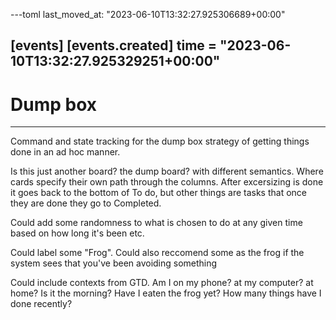 ---toml
last_moved_at: "2023-06-10T13:32:27.925306689+00:00"

[events]
  [events.created]
  time = "2023-06-10T13:32:27.925329251+00:00"
---
# Dump box
---

Command and state tracking for the dump box strategy of getting things
done in an ad hoc manner.

Is this just another board? the dump board? with different semantics.
Where cards specify their own path through the columns. After
excersizing is done it goes back to the bottom of To do, but other
things are tasks that once they are done they go to Completed.

Could add some randomness to what is chosen to do at any given time
based on how long it's been etc.

Could label some "Frog". Could also reccomend some as the frog if the
system sees that you've been avoiding something

Could include contexts from GTD. Am I on my phone? at my computer? at
home? Is it the morning? Have I eaten the frog yet? How many things
have I done recently?
